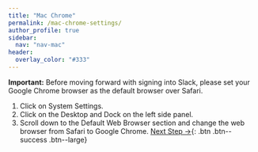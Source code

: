 ```yaml
---
title: "Mac Chrome"
permalink: /mac-chrome-settings/
author_profile: true
sidebar:
  nav: "nav-mac"
header:
  overlay_color: "#333"
---
```


__Important:__ Before moving forward with signing into Slack, please set your Google Chrome browser as the default browser over Safari.
1. Click on System Settings.
2. Click on the Desktop and Dock on the left side panel.
3. Scroll down to the Default Web Browser section and change the web browser from Safari to Google Chrome. 
[Next Step &rarr;](/mac-slack/){: .btn .btn--success .btn--large}
